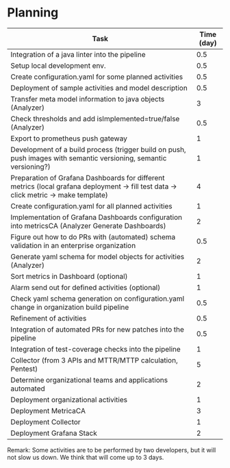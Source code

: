 # Planning

| Task                                                                                                                                  | Time (day) |
|---------------------------------------------------------------------------------------------------------------------------------------|------------|
| Integration of a java linter into the pipeline                                                                                        | 0.5        |
| Setup local development env.                                                                                                          | 0.5        |
| Create configuration.yaml for some planned activities                                                                                 | 0.5        |
| Deployment of sample activities and model description                                                                                 | 0.5        |
| Transfer meta model information to java objects (Analyzer)                                                                            | 3          |
| Check thresholds and add isImplemented=true/false (Analyzer)                                                                          | 0.5        |
| Export to prometheus push gateway                                                                                                     | 1          |
| Development of a build process (trigger build on push, push images with semantic versioning, semantic versioning?)                    | 1          |
| Preparation of Grafana Dashboards for different metrics (local grafana deployment -> fill test data -> click metric -> make template) | 4          |
| Create configuration.yaml for all planned activities                                                                                  | 1          |
| Implementation of Grafana Dashboards configuration into metricsCA (Analyzer Generate Dashboards)                                      | 2          |
| Figure out how to do PRs with (automated) schema validation in an enterprise organization                                             | 0.5        |
| Generate yaml schema for model objects for activities (Analyzer)                                                                      | 2          |
| Sort metrics in Dashboard (optional)                                                                                                  | 1          |
| Alarm send out for defined activities (optional)                                                                                      | 1          |
| Check yaml schema generation on configuration.yaml change in organization build pipeline                                              | 0.5        |
| Refinement of activities                                                                                                              | 0.5        |
| Integration of automated PRs for new patches into the pipeline                                                                        | 0.5        |
| Integration of test-coverage checks into the pipeline                                                                                 | 1          |
| Collector (from 3 APIs and MTTR/MTTP calculation, Pentest)                                                                            | 5          |
| Determine organizational teams and applications automated                                                                             | 2          |
| Deployment organizational activities                                                                                                  | 1          |
| Deployment MetricaCA                                                                                                                  | 3          |
| Deployment Collector                                                                                                                  | 1          |
| Deployment Grafana Stack                                                                                                              | 2          |

Remark: Some activities are to be performed by two developers, but it will not slow us down. We think that will come up to 3 days.
